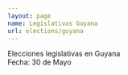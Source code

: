 ```yaml
---
layout: page
name: Legislativas Guyana
url: elections/guyana
---
```

Elecciones legislativas en Guyana <br>
Fecha: 30 de Mayo